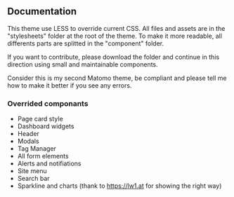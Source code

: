## Documentation

This theme use LESS to override current CSS. All files and assets are in the "stylesheets" folder at the root of the theme.
To make it more readable, all differents parts are splitted in the "component" folder.

If you want to contribute, please download the folder and continue in this direction using small and maintainable components.

Consider this is my second Matomo theme, be compliant and please tell me how to make it better if you see any errors.

### Overrided componants
- Page card style
- Dashboard widgets
- Header
- Modals
- Tag Manager
- All form elements
- Alerts and notifiations
- Site menu
- Search bar
- Sparkline and charts (thank to https://lw1.at for showing the right way)
